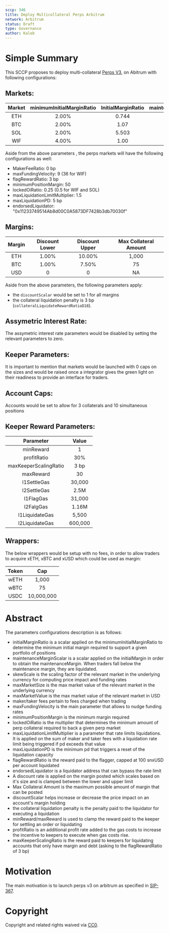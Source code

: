 ```yaml
---
sccp: 346
title: Deploy Multicollateral Perps Arbitrum
network: Arbitrum
status: Draft
type: Governance
author: Kaleb
---
```


# Simple Summary

This SCCP proposes to deploy multi-collateral [Perps V3](https://sips.synthetix.io/sips/sip-383/), on Abitrum with following configurations:

## Markets:

| **Market** | **minimumInitialMarginRatio** | **InitialMarginRatio** | **maintenanceMarginScalar** | **skewScale** | **maxMarketSize** | **maxMarketValue** | **takerFeeRatio**   |
|:----------:|:----------------------:|:-----------------------------:|:---------------------------:|:-------------:|:-----------------:|:------------------:|:-------------------:|
|     ETH    |          2.00%         |             0.744             |            0.333            |    350,000    |       15,000      |     40,000,000     |        5  bp        |
|     BTC    |          2.00%         |              1.07             |            0.333            |     35,000    |       1,200       |     50,000,000     |        5  bp        |
|     SOL    |          2.00%         |             5.503             |            0.333            |   1,406,250   |      270,000      |     40,000,000     |        8  bp        |
|     WIF    |          4.00%         |              1.00             |             0.5             |   15,000,000  |     2,500,000     |      3,000,000     |        10 bp        |

Aside from the above parameters , the perps markets will have the following configurations as well:
- MakerFeeRatio: 0 bp
- maxFundingVelocity: 9 (36 for WIF)
- flagRewardRatio: 3 bp
- minimumPositionMargin: 50
- lockedOiRatio: 0.25 (0.5 for WIF and SOL)
- maxLiquidationLimitMultiplier: 1.5
- maxLiquidationPD: 5 bp
- endorsedLiquidator: "0x11233749514Ab8d00C0A5873DF7428b3db70030f"


## Margins:

| **Margin** | **Discount Lower** | **Discount Upper** | **Max Collateral Amount** |
|:----------:|:------------------:|:------------------:|:-------------------------:|
|     ETH    |        1.00%       |       10.00%       |           1,000           |
|     BTC    |        1.00%       |        7.50%       |             75            |
|     USD    |          0         |          0         |             NA            |

Aside from the above parameters, the following parameters apply:
-  the `discountScalar` would be set to 1 for all margins 
-  the collateral liquidation penalty is 3 bp (`collateralLiquidateRewardRatioD18`).

## Assymetric Interest Rate:
The assymetric  interest rate parameters would be disabled by setting the relevant parameters to zero.

## Keeper Parameters:

It is important to mention that markets would be launched with 0 caps on the sizes and would be raised once a integrator gives the green light on their readiness to provide an interface for traders.


## Account Caps:
Accounts would be set to allow for 3 collaterals and 10 simultaneous positions

## Keeper Reward Parameters:

|     **Parameter**     | **Value** |
|:---------------------:|:---------:|
|       minReward       |     1     |
|      profitRatio      |    30%    |
| maxKeeperScalingRatio |    3 bp   |
|       maxReward       |     30    |
|      l1SettleGas      |   30,000  |
|      l2SettleGas      |    2.5M   |
|       l1FlagGas       |   31,000  |
|       l2FalgGas       |   1.16M   |
|     l1LiquidateGas    |   5,500   |
|     l2LiquidateGas    |  600,000  |

## Wrappers:

The below wrappers would be setup with no fees, in order to allow traders to acquire xETH, xBTC and xUSD which could be used as margin:

| **Token** |  **Cap**   |
|:---------:|:----------:|
|    wETH   |   1,000    |
|    wBTC   |     75     |
|    USDC   | 10,000,000 |

# Abstract

The parameters configurations description is as follows:
- initialMarginRatio is a scalar applied on the minimumInitialMarginRatio to determine the minimum initial margin required to support a given portfolio of positions
- maintenanceMarginScalar is a scalar applied on the initialMargin in order to obtain the maintenanceMargin. When traders fall below the maintenance margin, they are liquidated.
- skewScale is the scaling factor of the relevant market in the underlying currency for computing price impact and funding rates
- maxMarketSize is the max market value of the relevant market in the underlying currency
- maxMarketValue is the max market value of the relevant market in USD
- maker/taker fees pertain to fees charged when trading
- maxFundingVelocity is the main parameter that allows to nudge funding rates
- minimumPositionMargin is the minimum margin required
- lockedOiRatio is the multiplier that determines the minimum amount of perp collateral required to back a given perp market
- maxLiquidationLimitMultiplier is a parameter that rate limits liquidations. It is applied on the sum of maker and taker fees with a liquidation rate limit being triggered if pd exceeds that value
- maxLiquidationPD is the minimum pd that triggers a reset of the liquidation capacity
- flagRewardRatio is the reward paid to the flagger, capped at 100 snxUSD per account liquidated
- endorsedLiquidator is a liquidator address that can bypass the rate limit
- A discount rate is applied on the margin posted which scales based on it's size and is clamped between the lower and upper limit
- Max Collateral Amount is the maximum possible amount of margin that can be posted
- discountScalar helps increase or decrease the price impact on an account's margin holding 
- the collateral liquidation penalty is the penalty paid to the liquidator for executing a liquidation
- minReward/maxReward is used to clamp the reward paid to the keeper for settling an order or liquidating
- profitRatio is an additional profit rate added to the gas costs to increase the incentive to keepers to execute when gas costs rise.
- maxKeeperScalingRatio is the reward paid to keepers for liquidating accounts that only have margin and debt (asking to the flagRewardRatio of 3 bp)


# Motivation

The main motivation is to launch perps v3 on arbitrum as specified in [SIP-367](https://sips.synthetix.io/sips/sip-367/).

# Copyright
Copyright and related rights waived via [CC0](https://creativecommons.org/publicdomain/zero/1.0/).
